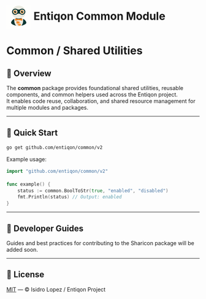 <h1><img src="https://github.com/entiqon/entiqon/blob/main/assets/entiqon_sharicon.png?raw=true" align="center" height="64" width="64"> Entiqon Common Module</h1>

# Common / Shared Utilities

## 🌱 Overview

The **common** package provides foundational shared utilities, reusable components, and common helpers used across the
Entiqon project.  
It enables code reuse, collaboration, and shared resource management for multiple modules and packages.

---

## 🚀 Quick Start

```bash
go get github.com/entiqon/common/v2
```

Example usage:

```go
import "github.com/entiqon/common/v2"

func example() {
    status := common.BoolToStr(true, "enabled", "disabled")
    fmt.Println(status) // Output: enabled
}
```

---

## 📘 Developer Guides

Guides and best practices for contributing to the Sharicon package will be added soon.

---

## 📄 License

[MIT](../LICENSE) — © Isidro Lopez / Entiqon Project
